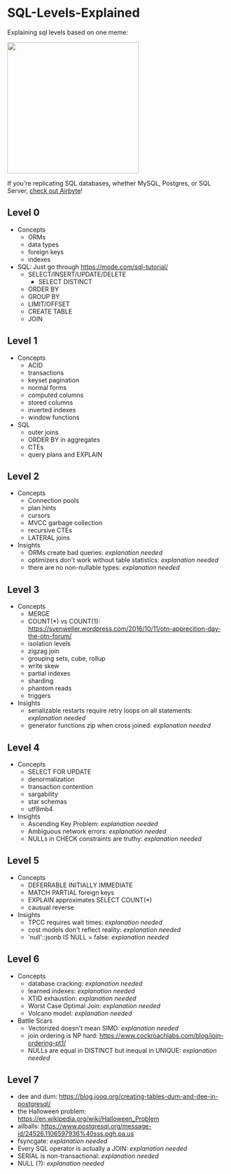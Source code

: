 # SQL-Levels-Explained

Explaining sql levels based on one meme:

<img src="https://user-images.githubusercontent.com/6764957/185188888-e06ef45b-c749-4f19-b918-1d3530f4f634.png" height=300 />

If you're replicating SQL databases, whether MySQL, Postgres, or SQL Server, [check out Airbyte](https://www.theseattledataguy.com/what-is-airbyte-and-why-you-should-use-it/)!

## Level 0

- Concepts
  - ORMs
  - data types
  - foreign keys
  - indexes
- SQL: Just go through https://mode.com/sql-tutorial/
  - SELECT/INSERT/UPDATE/DELETE
    - SELECT DISTINCT
  - ORDER BY
  - GROUP BY
  - LIMIT/OFFSET
  - CREATE TABLE
  - JOIN


## Level 1

- Concepts
  - ACID
  - transactions
  - keyset pagination
  - normal forms
  - computed columns
  - stored columns
  - inverted indexes
  - window functions
- SQL
  - outer joins
  - ORDER BY in aggregates
  - CTEs
  - query plans and EXPLAIN

## Level 2

- Concepts
  - Connection pools
  - plan hints
  - cursors
  - MVCC garbage collection
  - recursive CTEs
  - LATERAL joins
- Insights
  - ORMs create bad queries: *explanation needed*
  - optimizers don't work without table statistics: *explanation needed*
  - there are no non-nullable types: *explanation needed*
  
## Level 3

- Concepts
  - MERGE
  - COUNT(*) vs COUNT(1): https://svenweller.wordpress.com/2016/10/11/otn-apprecition-day-the-otn-forum/
  - isolation levels
  - zigzag join
  - grouping sets, cube, rollup
  - write skew
  - partial indexes
  - sharding
  - phantom reads
  - triggers
- Insights
  - serializable restarts require retry loops on all statements: *explanation needed*
  - generator functions zip when cross joined: *explanation needed*
  
## Level 4

- Concepts
  - SELECT FOR UPDATE
  - denormalization
  - transaction contention
  - sargability
  - star schemas
  - utf8mb4
- Insights
  - Ascending Key Problem: *explanation needed*
  - Ambiguous network errors: *explanation needed*
  - NULLs in CHECK constraints are truthy: *explanation needed*
  
## Level 5

- Concepts
  - DEFERRABLE INITIALLY IMMEDIATE
  - MATCH PARTIAL foreign keys
  - EXPLAIN approximates SELECT COUNT(*)
  - causual reverse
- Insights
  - TPCC requires wait times: *explanation needed*
  - cost models don't reflect reality: *explanation needed*
  - 'null'::jsonb IS NULL = false: *explanation needed*

## Level 6
  
- Concepts
  - database cracking: *explanation needed*
  - learned indexes: *explanation needed*
  - XTID exhaustion: *explanation needed*
  - Worst Case Optimal Join: *explanation needed*
  - Volcano model: *explanation needed*
- Battle Scars
  - Vectorized doesn't mean SIMD: *explanation needed*
  - join ordering is NP hard: https://www.cockroachlabs.com/blog/join-ordering-pt1/
  - NULLs are equal in DISTINCT but inequal in UNIQUE: *explanation needed*


## Level 7


- dee and dum: https://blog.jooq.org/creating-tables-dum-and-dee-in-postgresql/
- the Halloween problem: https://en.wikipedia.org/wiki/Halloween_Problem
- allballs: https://www.postgresql.org/message-id/24526.1106597936%40sss.pgh.pa.us
- fsyncgate: *explanation needed*
- Every SQL operator is actually a JOIN: *explanation needed*
- SERIAL is non-transactional: *explanation needed*
- NULL (?): *explanation needed*
